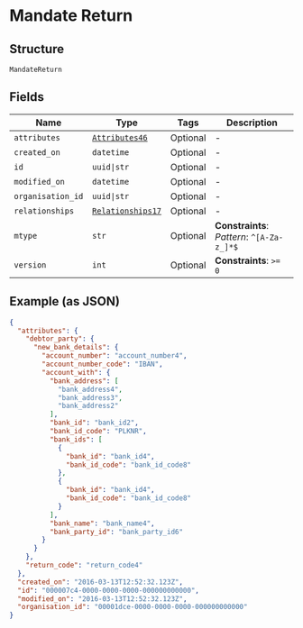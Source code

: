 
# Mandate Return

## Structure

`MandateReturn`

## Fields

| Name | Type | Tags | Description |
|  --- | --- | --- | --- |
| `attributes` | [`Attributes46`](../../doc/models/attributes-46.md) | Optional | - |
| `created_on` | `datetime` | Optional | - |
| `id` | `uuid\|str` | Optional | - |
| `modified_on` | `datetime` | Optional | - |
| `organisation_id` | `uuid\|str` | Optional | - |
| `relationships` | [`Relationships17`](../../doc/models/relationships-17.md) | Optional | - |
| `mtype` | `str` | Optional | **Constraints**: *Pattern*: `^[A-Za-z_]*$` |
| `version` | `int` | Optional | **Constraints**: `>= 0` |

## Example (as JSON)

```json
{
  "attributes": {
    "debtor_party": {
      "new_bank_details": {
        "account_number": "account_number4",
        "account_number_code": "IBAN",
        "account_with": {
          "bank_address": [
            "bank_address4",
            "bank_address3",
            "bank_address2"
          ],
          "bank_id": "bank_id2",
          "bank_id_code": "PLKNR",
          "bank_ids": [
            {
              "bank_id": "bank_id4",
              "bank_id_code": "bank_id_code8"
            },
            {
              "bank_id": "bank_id4",
              "bank_id_code": "bank_id_code8"
            }
          ],
          "bank_name": "bank_name4",
          "bank_party_id": "bank_party_id6"
        }
      }
    },
    "return_code": "return_code4"
  },
  "created_on": "2016-03-13T12:52:32.123Z",
  "id": "000007c4-0000-0000-0000-000000000000",
  "modified_on": "2016-03-13T12:52:32.123Z",
  "organisation_id": "00001dce-0000-0000-0000-000000000000"
}
```

